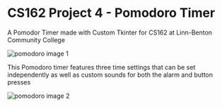 # CS162 Project 4 - Pomodoro Timer
 A Pomodor Timer made with Custom Tkinter for CS162 at Linn-Benton Community College

![pomodoro image 1](https://sippingtea.net/wp-content/uploads/2024/05/pomo.png)

This Pomodoro timer features three time settings that can be set independently as well as custom sounds for both the alarm and button presses

![pomodoro image 2](https://sippingtea.net/wp-content/uploads/2024/05/pomo2.png)

